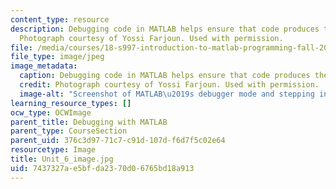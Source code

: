 ```yaml
---
content_type: resource
description: Debugging code in MATLAB helps ensure that code produces the desire output.
  Photograph courtesy of Yossi Farjoun. Used with permission.
file: /media/courses/18-s997-introduction-to-matlab-programming-fall-2011/7437327ae5bfda2370d06765bd18a913_Unit_6_image.jpg
file_type: image/jpeg
image_metadata:
  caption: Debugging code in MATLAB helps ensure that code produces the desire output.
  credit: Photograph courtesy of Yossi Farjoun. Used with permission.
  image-alt: "Screenshot of MATLAB\u2019s debugger mode and stepping into a function."
learning_resource_types: []
ocw_type: OCWImage
parent_title: Debugging with MATLAB
parent_type: CourseSection
parent_uid: 376c3d97-71c7-c91d-107d-f6d7f5c02e64
resourcetype: Image
title: Unit_6_image.jpg
uid: 7437327a-e5bf-da23-70d0-6765bd18a913
---
```

